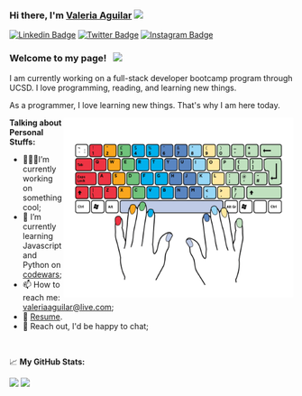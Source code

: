### Hi there, I'm <a href="" target="_blank">Valeria Aguilar</a> <img src="https://media.giphy.com/media/hvRJCLFzcasrR4ia7z/giphy.gif" width="25px">

[![Linkedin Badge](https://img.shields.io/badge/-LinkedIn-0e76a8?style=flat-square&logo=Linkedin&logoColor=white)](https://linkedin.com/in/vaal/)
[![Twitter Badge](https://img.shields.io/badge/-Twitter-00acee?style=flat-square&logo=Twitter&logoColor=white)](https://twitter.com/valeriaaguilaar)
[![Instagram Badge](https://img.shields.io/badge/-Instagram-e4405f?style=flat-square&logo=Instagram&logoColor=white)](https://instagram.com/vaaleriaaguilar/)



### Welcome to my page! &nbsp; ![](https://visitor-badge.glitch.me/badge?page_id=vaal96.vaal96)

I am currently working on a full-stack developer bootcamp program through UCSD. I love programming, reading, and learning new things.

As a programmer, I love learning new things. That's why I am here today.

<img align="right" alt="GIF" src="Keyboardillustrator1.png" width="408" height="318" />
  

**Talking about Personal Stuffs:**

- 👩🏽‍💻I’m currently working on something cool;
- 👾 I’m currently learning Javascript and Python on [codewars](https://www.codewars.com/users/vaal96);
- 📫 How to reach me: valeriaaguilar@live.com;
- 📝 [Resume](https://docs.google.com/document/d/1tNQ0jwMONCCEeLH62ZTFOo9a9syCSlfQVn5OoNRa0Gk/edit?usp=sharing).
- 💬 Reach out, I'd be happy to chat;

</br>

📈 **My GitHub Stats:**

<p>
  <img height="180em" src="https://github-readme-stats.vercel.app/api?username=Vaal96&show_icons=true&hide_border=true&&count_private=true&include_all_commits=true" />
  <img height="180em" src="https://github-readme-stats.vercel.app/api/top-langs/?username=Vaal96&exclude_repo=KNN-Image-Classification&show_icons=true&hide_border=true&layout=compact&langs_count=8"/>
</p>

